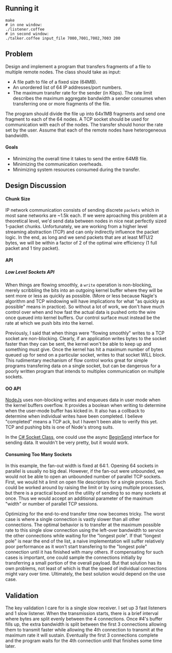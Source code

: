 ## Running it

    make
    # in one window:
    ./listener.coffee
    # in second window:
    ./talker.coffee input_file 7000,7001,7002,7003 200



## Problem

Design and implement a program that transfers fragments of a file to multiple remote nodes. The class should take as input:
* A file path to file of a fixed size (64MB).
* An unordered list of 64 IP addresses/port numbers.
* The maximum transfer rate for the sender (in Kbps). The rate limit describes the maximum aggregate bandwidth a sender consumes when transferring one or more fragments of the file.

The program should divide the file up into 64x1MB fragments and send one fragment to each of the 64 nodes. A TCP socket should be used for communication with each of the nodes. The transfer should honor the rate set by the user. Assume that each of the remote nodes have heterogeneous bandwidth.

#### Goals

* Minimizing the overall time it takes to send the entire 64MB file.
* Minimizing the communication overheads.
* Minimizing system resources consumed during the transfer.



## Design Discussion

#### Chunk Size

IP network communication consists of sending discrete `packets` which in most sane networks are ~1.5k each.  If we were aproaching this problem at a theoretical level, we'd send data between nodes in nice neat perfectly sized 1-packet chunks.  Unfortunately, we are working from a higher level streaming abstraction (TCP) and can only indirectly influence the packet logic.  In the end, as long and we send packets that are at least MTU/2 bytes, we will be within a factor of 2 of the optimal wire efficiency (1 full packet and 1 tiny packet).

#### API

##### Low Level Sockets API

When things are flowing smoothly, a `write` operation is non-blocking, merely scribbling the bits into an outgoing kernel buffer where they will be sent more or less as quickly as possible. (More or less because Nagle's algorithm and TCP windowing will have implications for what "as quickly as possible" means in practice).  So without a lot of work, we don't have much control over when and how fast the actual data is pushed onto the wire once queued into kernel buffers.  Our control surface must instead be the rate at which we push bits into the kernel.

Previously, I said that when things were "flowing smoothly" writes to a TCP socket are non-blocking.  Clearly, if an application writes bytes to the socket faster than they can be sent, the kernel won't be able to keep up and something must give.  Once the kernel has hit a maximum number of bytes queued up for send on a particular socket, writes to that socket WILL block.  This rudimentary mechanism of flow control works great for simple programs transfering data on a single socket, but can be dangerous for a poorly written program that intends to multiplex communication on multiple sockets.  

#### OO API

[NodeJs](http://nodejs.org/api/net.html#net_socket_write_data_encoding_callback) uses non-blocking writes and enqueues data in user mode when the kernel buffers overflow.  It provides a boolean when writing to determine when the user-mode buffer has kicked in. It also has a collback to determine when individual writes have been completed.  I believe "completed" means a TCP ack, but I haven't been able to verify this yet.  TCP and pushing bits is one of Node's strong suits.

In the [C# Socket Class](http://msdn.microsoft.com/en-us/library/system.net.sockets.socket.aspx), one could use the async [BeginSend](http://msdn.microsoft.com/en-us/library/7h44aee9.aspx) interface for sending data.  It wouldn't be very pretty, but it would work.

#### Consuming Too Many Sockets

In this example, the fan-out width is fixed at 64:1.  Opening 64 sockets in parallel is usually no big deal.  However, if the fan-out were unbounded, we would not be able to open an unbounded number of parallel TCP sockets.  First, we would hit a limit on open file descriptors for a single process.  Such could be worked around by raising the limit or by using multiple processes, but there is a practical bound on the utility of sending to so many sockets at once.  Thus we would accept an additional parameter of the maximum "width" or number of parallel TCP sessions.

Optimizing for the end-to-end transfer time now becomes tricky.  The worst case is where a single connection is vastly slower than all other connections.  The optimal behavior is to transfer at the maximum possible rate to this single slow connection using the left-over bandwidth to service the other connections while waiting for the "longest pole".  If that "longest pole" is near the end of the list, a naive implementation will suffer relatively poor performance as it won't start transfering to the "longest pole" connection until it has finished with many others.  If compensating for such cases is important, one could sample the connections initially by transferring a small portion of the overall payload.  But that solution has its own problems, not least of which is that the speed of individual connections might vary over time.  Ultimately, the best solution would depend on the use case.

## Validation

The key validation I care for is a single slow receiver.  I set up 3 fast listeners and 1 slow listener.  When the transmission starts, there is a brief interval where bytes are split evenly between the 4 connections.  Once #4's buffer fills up, the extra bandwidth is split between the first 3 connections allowing them to transmit faster while allowing the 4th connection to transmit at the maximum rate it will sustain.  Eventually the first 3 connections complete and the program waits for the 4th connection until that finishes some time later.

